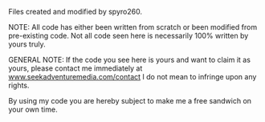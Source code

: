 Files created and modified by spyro260.

NOTE: All code has either been written from scratch or been modified from pre-existing code. 
Not all code seen here is necessarily 100% written by yours truly.

GENERAL NOTE: If the code you see here is yours and want to claim it as yours, please contact me immediately at www.seekadventuremedia.com/contact
I do not mean to infringe upon any rights.

By using my code you are hereby subject to make me a free sandwich on your own time.
